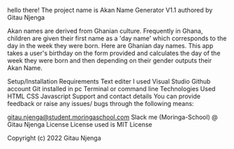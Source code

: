 hello there!
The project name is Akan Name Generator V1.1 authored by Gitau Njenga

Akan names are derived from Ghanian culture. Frequently in Ghana, children are given their first name as a 'day name' which corresponds to the day in the week they were born. Here are Ghanian day names. This app takes a user's birthday on the form provided and calculates the day of the week they were born and then depending on their gender outputs their Akan Name.

Setup/Installation Requirements
Text editer I used Visual Studio
Github account
Git installed in pc
Terminal or command line
Technologies Used
HTML
CSS
Javascript
Support and contact details
You can provide feedback or raise any issues/ bugs through the following means:

gitau.njenga@student.moringaschool.com
Slack me (Moringa-School) @ Gitau Njenga
License
License used is MIT License

Copyright (c) 2022 Gitau Njenga
